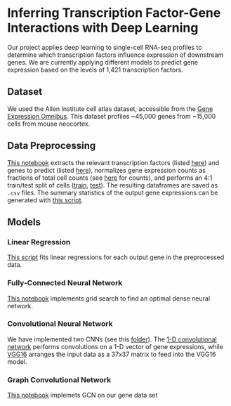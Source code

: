 # Inferring Transcription Factor-Gene Interactions with Deep Learning

Our project applies deep learning to single-cell RNA-seq profiles to determine which transcription factors influence expression of downstream genes. We are currently applying different models to predict gene expression based on the levels of 1,421 transcription factors.

## Dataset

We used the Allen Institute cell atlas dataset, accessible from the [Gene Expression Omnibus](https://www.ncbi.nlm.nih.gov/geo/query/acc.cgi?acc=GSE115746). This dataset profiles ~45,000 genes from ~15,000 cells from mouse neocortex.

## Data Preprocessing

[This notebook](load_data/data_loader_v2.ipynb) extracts the relevant transcription factors (listed [here](load_data/input_genes.txt)) and genes to predict (listed [here](load_data/output_genes-1.txt)), normalizes gene expression counts as fractions of total cell counts (see [here](load_data/cell_expr_sums.csv) for counts), and performs an 4:1 train/test split of cells ([train](load_data/train_cells.txt), [test](load_data/test_cells.txt)). The resulting dataframes are saved as `.csv` files. The summary statistics of the output gene expressions can be generated with [this script](output_dataset_describe.py).

## Models

### Linear Regression

[This script](linear_regression_ka2461.py) fits linear regressions for each output gene in the preprocessed data.

### Fully-Connected Neural Network

[This notebook](DNN_jiayu.ipynb) implements grid search to find an optimal dense neural network.

### Convolutional Neural Network

We have implemented two CNNs (see this [folder](cnn)). The [1-D convolutional network](cnn/1d_cnn.ipynb) performs convolutions on a 1-D vector of gene expressions, while [VGG16](cnn/vgg16.ipynb) arranges the input data as a 37x37 matrix to feed into the VGG16 model.

### Graph Convolutional Network
[This notebook](gcn_gene.ipynb) implemets GCN on our gene data set
